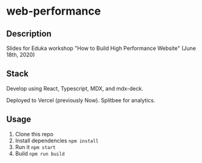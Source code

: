 # web-performance

## Description

Slides for Eduka workshop "How to Build High Performance Website" (June 18th, 2020)

## Stack

Develop using React, Typescript, MDX, and mdx-deck.

Deployed to Vercel (previously Now). Splitbee for analytics.

## Usage

1. Clone this repo
2. Install dependencies `npm install`
3. Run it `npm start`
4. Build `npm run build`
